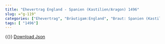 ```yaml
---
title: "Ehevertrag England - Spanien (Kastilien/Aragon) 1496"
slug: ="g-119"
categories: ["Ehevertrag", "Bräutigam:England", "Braut: Spanien (Kastilien/Aragon)", "Eheschließung vollzogen?:Ja", "verschiedenkonfessionelle Ehe?:Nein", "Dynastie Bräutigam:Tudor", "Akteur Bräutigam:Tudor", "Akteur Braut:Trastámara", "Textbezug?:nein", "Ständisch?:nein", "Ratifikation?:nein", "Sonstiges?:ja", "Bräutigam:England", "Braut: Spanien (Kastilien/Aragon)"]
tags: [ "1496"]
---
```

<!--more-->
{{<v55>}}
[Download Json](/vertraege/vertrag-119.json)